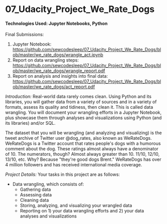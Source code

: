 # 07_Udacity_Project_We_Rate_Dogs

#### Technologies Used: Jupyter Notebooks, Python

Final Submissions:
1. Jupyter Notebook: https://github.com/sewcodesleep/07_Udacity_Project_We_Rate_Dogs/blob/master/we_rate_dogs/wrangle_act.ipynb
2. Report on data wrangling steps: https://github.com/sewcodesleep/07_Udacity_Project_We_Rate_Dogs/blob/master/we_rate_dogs/wrangle_report.pdf
3. Report on analysis and insights into final data: https://github.com/sewcodesleep/07_Udacity_Project_We_Rate_Dogs/blob/master/we_rate_dogs/act_report.pdf


*Introduction:*
Real-world data rarely comes clean. Using Python and its libraries, you will gather data from a variety of sources and in a variety of formats, assess its quality and tidiness, then clean it. This is called data wrangling. You will document your wrangling efforts in a Jupyter Notebook, plus showcase them through analyses and visualizations using Python (and its libraries) and/or SQL.

The dataset that you will be wrangling (and analyzing and visualizing) is the tweet archive of Twitter user @dog_rates, also known as WeRateDogs. WeRateDogs is a Twitter account that rates people's dogs with a humorous comment about the dog. These ratings almost always have a denominator of 10. The numerators, though? Almost always greater than 10. 11/10, 12/10, 13/10, etc. Why? Because "they're good dogs Brent." WeRateDogs has over 4 million followers and has received international media coverage.

*Project Details:*
Your tasks in this project are as follows:
* Data wrangling, which consists of:
  * Gathering data
  * Assessing data
  * Cleaning data
  * Storing, analyzing, and visualizing your wrangled data
  * Reporting on 1) your data wrangling efforts and 2) your data analyses and visualizations
